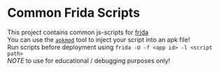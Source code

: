 # Common Frida Scripts

This project contains common js-scripts for [frida](https://frida.re/docs/javascript-api/) <br />
You can use the [`apkmod`](https://github.com/mon231/apkpatcher) tool to inject your script into an apk file! <br />
Run scripts before deployment using `frida -U -f <app id> -l <script path>` <br />
*NOTE* to use for educational / debugging purposes only!
